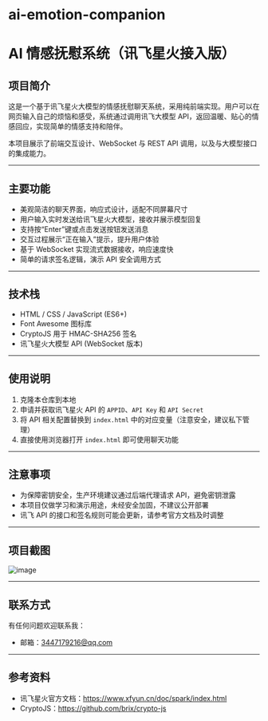 # ai-emotion-companion
# AI 情感抚慰系统（讯飞星火接入版）

## 项目简介

这是一个基于讯飞星火大模型的情感抚慰聊天系统，采用纯前端实现。用户可以在网页输入自己的烦恼和感受，系统通过调用讯飞大模型 API，返回温暖、贴心的情感回应，实现简单的情感支持和陪伴。

本项目展示了前端交互设计、WebSocket 与 REST API 调用，以及与大模型接口的集成能力。

---

## 主要功能

- 美观简洁的聊天界面，响应式设计，适配不同屏幕尺寸
- 用户输入实时发送给讯飞星火大模型，接收并展示模型回复
- 支持按“Enter”键或点击发送按钮发送消息
- 交互过程展示“正在输入”提示，提升用户体验
- 基于 WebSocket 实现流式数据接收，响应速度快
- 简单的请求签名逻辑，演示 API 安全调用方式

---

## 技术栈

- HTML / CSS / JavaScript (ES6+)
- Font Awesome 图标库
- CryptoJS 用于 HMAC-SHA256 签名
- 讯飞星火大模型 API (WebSocket 版本)

---

## 使用说明

1. 克隆本仓库到本地
2. 申请并获取讯飞星火 API 的 `APPID`、`API Key` 和 `API Secret`
3. 将 API 相关配置替换到 `index.html` 中的对应变量（注意安全，建议私下管理）
4. 直接使用浏览器打开 `index.html` 即可使用聊天功能

---

## 注意事项

- 为保障密钥安全，生产环境建议通过后端代理请求 API，避免密钥泄露
- 本项目仅做学习和演示用途，未经安全加固，不建议公开部署
- 讯飞 API 的接口和签名规则可能会更新，请参考官方文档及时调整

---

## 项目截图

![image](https://github.com/user-attachments/assets/9e4df841-5c01-4f2f-9364-e24af34eb6f0)


---

## 联系方式

有任何问题欢迎联系我：

- 邮箱：3447179216@qq.com

---

## 参考资料

- 讯飞星火官方文档：https://www.xfyun.cn/doc/spark/index.html
- CryptoJS：https://github.com/brix/crypto-js
